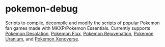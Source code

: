 # pokemon-debug

Scripts to compile, decompile and modify the scripts of popular Pokemon fan games made with MKXP/Pokemon Essentials. Currently supports [Pokemon Desolation](desolation), [Pokemon Flux](flux), [Pokemon Rejuvenation](rejuvenation), [Pokemon Uranium](uranium), and [Pokemon Xenoverse](xenoverse).

